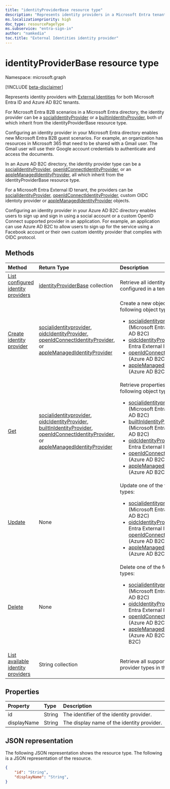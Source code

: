 ```yaml
---
title: "identityProviderBase resource type"
description: "Represents identity providers in a Microsoft Entra tenant and an Azure AD B2C tenant."
ms.localizationpriority: high
doc_type: resourcePageType
ms.subservice: "entra-sign-in"
author: "namkedia"
toc.title: "External Identities identity provider"
---
```


# identityProviderBase resource type

Namespace: microsoft.graph

[!INCLUDE [beta-disclaimer](../../includes/beta-disclaimer.md)]

Represents identity providers with [External Identities](/azure/active-directory/external-identities/) for both Microsoft Entra ID and Azure AD B2C tenants.

For Microsoft Entra B2B scenarios in a Microsoft Entra directory, the identity provider can be a [socialIdentityProvider](../resources/socialidentityprovider.md) or a [builtinIdentityProvider](../resources/builtinidentityprovider.md), both of which inherit from the identityProviderBase resource type.

Configuring an identity provider in your Microsoft Entra directory enables new Microsoft Entra B2B guest scenarios. For example, an organization has resources in Microsoft 365 that need to be shared with a Gmail user. The Gmail user will use their Google account credentials to authenticate and access the documents.

In an Azure AD B2C directory, the identity provider type can be a [socialIdentityProvider](../resources/socialidentityprovider.md), [openIdConnectIdentityProvider](../resources/openidconnectidentityprovider.md), or an [appleManagedIdentityProvider](../resources/applemanagedidentityprovider.md), all which inherit from the identityProviderBase resource type.

For a Microsoft Entra External ID tenant, the providers can be [socialIdentityProvider](../resources/socialidentityprovider.md), [openIdConnectIdentityProvider](../resources/openidconnectidentityprovider.md), custom OIDC identoty provider or [appleManagedIdentityProvider](../resources/applemanagedidentityprovider.md) objects.

Configuring an identity provider in your Azure AD B2C directory enables users to sign up and sign in using a social account or a custom OpenID Connect supported provider in an application. For example, an application can use Azure AD B2C to allow users to sign up for the service using a Facebook account or their own custom identity provider that complies with OIDC protocol.

## Methods

| Method       | Return Type  |Description|
|:---------------|:--------|:----------|
|[List configured identity providers](../api/identitycontainer-list-identityproviders.md)|[identityProviderBase](../resources/identityproviderbase.md) collection|Retrieve all identity providers configured in a tenant.|
|[Create identity provider](../api/identitycontainer-post-identityproviders.md)| [socialidentityprovider](../resources/socialidentityprovider.md), [oidcIdentityProvider](../api/identitycontainer-post-identityproviders.md#customoidcidentityprovider), [openIdConnectIdentityProvider](../resources/openidconnectidentityprovider.md), or  [appleManagedIdentityProvider](../resources/applemanagedidentityprovider.md) |Create a new object of one of the following object types: <br/><ul><li> [socialidentityprovider](../resources/socialidentityprovider.md) (Microsoft Entra ID, or Azure AD B2C)<li>[oidcIdentityProvider](../api/identitycontainer-post-identityproviders.md#customoidcidentityprovider) (Microsoft Entra External ID)</li><li> [openIdConnectIdentityProvider](../resources/openidconnectidentityprovider.md) (Azure AD B2C) <li> [appleManagedIdentityProvider](../resources/applemanagedidentityprovider.md) (Azure AD B2C) </li></ul>|
|[Get](../api/identityproviderbase-get.md) |[socialidentityprovider](../resources/socialidentityprovider.md), [oidcIdentityProvider](../api/identitycontainer-post-identityproviders.md#customoidcidentityprovider), [builtInIdentityProvider](../resources/builtinidentityprovider.md), [openIdConnectIdentityProvider](../resources/openidconnectidentityprovider.md), or  [appleManagedIdentityProvider](../resources/applemanagedidentityprovider.md)| Retrieve properties of one of the following object types: <br/><ul><li> [socialidentityprovider](../resources/socialidentityprovider.md) (Microsoft Entra ID or Azure AD B2C) <li> [builtInIdentityProvider](../resources/builtinidentityprovider.md) (Microsoft Entra ID or Azure AD B2C) <li>[oidcIdentityProvider](../api/identitycontainer-post-identityproviders.md#customoidcidentityprovider) (Microsoft Entra External ID)</li> <li> [openIdConnectIdentityProvider](../resources/openidconnectidentityprovider.md) (Azure AD B2C) <li> [appleManagedIdentityProvider](../resources/applemanagedidentityprovider.md) (Azure AD B2C) </li></ul>|
|[Update](../api/identityproviderbase-update.md)|None|Update one of the following object types: <ul><li> [socialidentityprovider](../resources/socialidentityprovider.md) (Microsoft Entra ID or Azure AD B2C) <li>[oidcIdentityProvider](../api/identitycontainer-post-identityproviders.md#customoidcidentityprovider) (Microsoft Entra External ID)</li> [openIdConnectIdentityProvider](../resources/openidconnectidentityprovider.md) (Azure AD B2C) <li> [appleManagedIdentityProvider](../resources/applemanagedidentityprovider.md) (Azure AD B2C) </li></ul>|
|[Delete](../api/identityproviderbase-delete.md)|None|Delete one of the following object types: <br/><ul><li> [socialidentityprovider](../resources/socialidentityprovider.md) (Microsoft Entra ID or Azure AD B2C) <li>[oidcIdentityProvider](../api/identitycontainer-post-identityproviders.md#customoidcidentityprovider) (Microsoft Entra External ID)</li> <li> [openIdConnectIdentityProvider](../resources/openidconnectidentityprovider.md) (Azure AD B2C) <li> [appleManagedIdentityProvider](../resources/applemanagedidentityprovider.md) (Azure AD B2C) (Azure AD B2C)|
|[List available identity providers](../api/identityproviderbase-availableprovidertypes.md)|String collection|Retrieve all supported identity provider types in the tenant.|

## Properties

|Property|Type|Description|
|:---------------|:--------|:----------|
|id|String|The identifier of the identity provider.|
|displayName|String|The display name of the identity provider.|

## JSON representation

The following JSON representation shows the resource type.
The following is a JSON representation of the resource.

<!-- {
  "blockType": "resource",
  "@odata.type": "microsoft.graph.identityProviderBase"
} -->

```json
{
    "id": "String",
    "displayName": "String",
}
```
